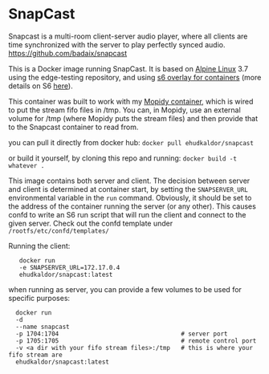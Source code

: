 # SnapCast
Snapcast is a multi-room client-server audio player, where all clients are time synchronized with the server to play perfectly synced audio.
https://github.com/badaix/snapcast

This is a Docker image running SnapCast. It is based on [Alpine Linux](https://alpinelinux.org/) 3.7 using the edge-testing repository, and using [s6 overlay for containers](https://github.com/just-containers/s6-overlay) (more details on S6 [here](http://skarnet.org/software/s6/overview.html)).

This container was built to work with my [Mopidy container](https://github.com/ehudkaldor/mopidy), which is wired to put the stream fifo files in /tmp. You can, in Mopidy, use an external volume for /tmp (where Mopidy puts the stream files) and then provide that to the Snapcast container to read from.

you can pull it directly from docker hub:
`docker pull ehudkaldor/snapcast`

or build it yourself, by cloning this repo and running:
`docker build -t whatever .`

This image contains both server and client. The decision between server and client is determined at container start, by setting the `SNAPSERVER_URL` environmental variable in the `run` command. Obviously, it should be set to the address of the container running the server (or any other). This causes confd to write an S6 run script that will run the client and connect to the given server. Check out the confd template under `/rootfs/etc/confd/templates/`

Running the client:
```
   docker run
   -e SNAPSERVER_URL=172.17.0.4
   ehudkaldor/snapcast:latest
```

when running as server, you can provide a few volumes to be used for specific purposes:
```
  docker run
  -d
  --name snapcast
  -p 1704:1704                                  # server port
  -p 1705:1705                                  # remote control port
  -v <a dir with your fifo stream files>:/tmp   # this is where your fifo stream are
  ehudkaldor/snapcast:latest
  ```
